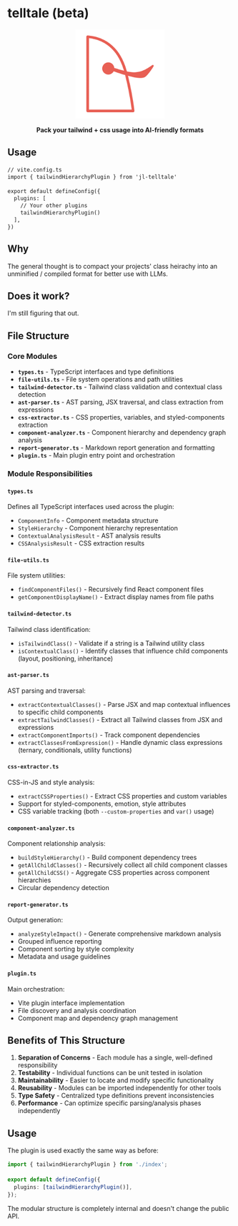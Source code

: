 # telltale (beta)

<div align="center">
  <img src="media/logo.png" alt="Repomix" width="auto" height="200" />
  <p align="center">
    <b>Pack your tailwind + css usage into AI-friendly formats</b>
  </p>
</div>

## Usage

```
// vite.config.ts
import { tailwindHierarchyPlugin } from 'jl-telltale'

export default defineConfig({
  plugins: [
    // Your other plugins
    tailwindHierarchyPlugin()
  ],
})

```

## Why
The general thought is to compact your projects' class heirachy into an unminified / compiled format for better use with LLMs. 

## Does it work?
I'm still figuring that out.

## File Structure

### Core Modules

- **`types.ts`** - TypeScript interfaces and type definitions
- **`file-utils.ts`** - File system operations and path utilities
- **`tailwind-detector.ts`** - Tailwind class validation and contextual class detection
- **`ast-parser.ts`** - AST parsing, JSX traversal, and class extraction from expressions
- **`css-extractor.ts`** - CSS properties, variables, and styled-components extraction
- **`component-analyzer.ts`** - Component hierarchy and dependency graph analysis
- **`report-generator.ts`** - Markdown report generation and formatting
- **`plugin.ts`** - Main plugin entry point and orchestration

### Module Responsibilities

#### `types.ts`
Defines all TypeScript interfaces used across the plugin:
- `ComponentInfo` - Component metadata structure
- `StyleHierarchy` - Component hierarchy representation
- `ContextualAnalysisResult` - AST analysis results
- `CSSAnalysisResult` - CSS extraction results

#### `file-utils.ts`
File system utilities:
- `findComponentFiles()` - Recursively find React component files
- `getComponentDisplayName()` - Extract display names from file paths

#### `tailwind-detector.ts`
Tailwind class identification:
- `isTailwindClass()` - Validate if a string is a Tailwind utility class
- `isContextualClass()` - Identify classes that influence child components (layout, positioning, inheritance)

#### `ast-parser.ts`
AST parsing and traversal:
- `extractContextualClasses()` - Parse JSX and map contextual influences to specific child components
- `extractTailwindClasses()` - Extract all Tailwind classes from JSX and expressions
- `extractComponentImports()` - Track component dependencies
- `extractClassesFromExpression()` - Handle dynamic class expressions (ternary, conditionals, utility functions)

#### `css-extractor.ts`
CSS-in-JS and style analysis:
- `extractCSSProperties()` - Extract CSS properties and custom variables
- Support for styled-components, emotion, style attributes
- CSS variable tracking (both `--custom-properties` and `var()` usage)

#### `component-analyzer.ts`
Component relationship analysis:
- `buildStyleHierarchy()` - Build component dependency trees
- `getAllChildClasses()` - Recursively collect all child component classes
- `getAllChildCSS()` - Aggregate CSS properties across component hierarchies
- Circular dependency detection

#### `report-generator.ts`
Output generation:
- `analyzeStyleImpact()` - Generate comprehensive markdown analysis
- Grouped influence reporting
- Component sorting by style complexity
- Metadata and usage guidelines

#### `plugin.ts`
Main orchestration:
- Vite plugin interface implementation
- File discovery and analysis coordination
- Component map and dependency graph management

## Benefits of This Structure

1. **Separation of Concerns** - Each module has a single, well-defined responsibility
2. **Testability** - Individual functions can be unit tested in isolation
3. **Maintainability** - Easier to locate and modify specific functionality
4. **Reusability** - Modules can be imported independently for other tools
5. **Type Safety** - Centralized type definitions prevent inconsistencies
6. **Performance** - Can optimize specific parsing/analysis phases independently

## Usage

The plugin is used exactly the same way as before:

```typescript
import { tailwindHierarchyPlugin } from './index';

export default defineConfig({
  plugins: [tailwindHierarchyPlugin()],
});
```

The modular structure is completely internal and doesn't change the public API. 